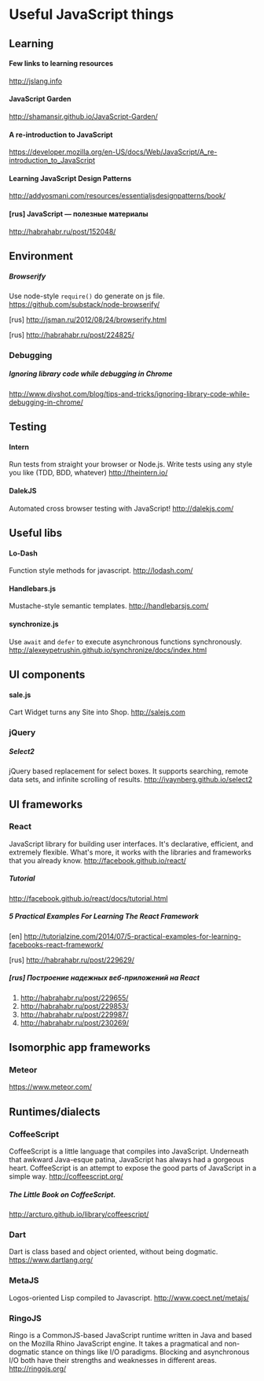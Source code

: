 # Useful JavaScript things



## Learning

#### Few links to learning resources
http://jslang.info


#### JavaScript Garden
http://shamansir.github.io/JavaScript-Garden/

#### A re-introduction to JavaScript
https://developer.mozilla.org/en-US/docs/Web/JavaScript/A_re-introduction_to_JavaScript

#### Learning JavaScript Design Patterns
http://addyosmani.com/resources/essentialjsdesignpatterns/book/

#### [rus] JavaScript — полезные материалы
http://habrahabr.ru/post/152048/



## Environment

####
##### Browserify
Use node-style `require()` do generate on js file.
https://github.com/substack/node-browserify/

[rus] http://jsman.ru/2012/08/24/browserify.html

[rus] http://habrahabr.ru/post/224825/


### Debugging

##### Ignoring library code while debugging in Chrome
http://www.divshot.com/blog/tips-and-tricks/ignoring-library-code-while-debugging-in-chrome/



## Testing

#### Intern
Run tests from straight your browser or Node.js. Write tests using any style you like (TDD, BDD, whatever)
http://theintern.io/

#### DalekJS
Automated cross browser testing with JavaScript!
http://dalekjs.com/



## Useful libs

#### Lo-Dash
Function style methods for javascript.
http://lodash.com/

#### Handlebars.js
Mustache-style semantic templates.
http://handlebarsjs.com/


#### synchronize.js
Use `await` and `defer` to execute asynchronous functions synchronously.
http://alexeypetrushin.github.io/synchronize/docs/index.html



## UI components

#### sale.js
Cart Widget turns any Site into Shop.
http://salejs.com


### jQuery

##### Select2
jQuery based replacement for select boxes. It supports searching, remote data sets, and infinite scrolling of results. 
http://ivaynberg.github.io/select2



## UI frameworks


### React
JavaScript library for building user interfaces. It's declarative, efficient, and extremely flexible. What's more, it works with the libraries and frameworks that you already know.
http://facebook.github.io/react/

##### Tutorial
http://facebook.github.io/react/docs/tutorial.html

##### 5 Practical Examples For Learning The React Framework
[en] http://tutorialzine.com/2014/07/5-practical-examples-for-learning-facebooks-react-framework/

[rus] http://habrahabr.ru/post/229629/

##### [rus] Построение надежных веб-приложений на React

1. http://habrahabr.ru/post/229655/
2. http://habrahabr.ru/post/229853/
3. http://habrahabr.ru/post/229987/
4. http://habrahabr.ru/post/230269/



## Isomorphic app frameworks


### Meteor
https://www.meteor.com/



## Runtimes/dialects

### CoffeeScript
CoffeeScript is a little language that compiles into JavaScript. Underneath that awkward Java-esque patina, JavaScript has always had a gorgeous heart. CoffeeScript is an attempt to expose the good parts of JavaScript in a simple way. 
http://coffeescript.org/

##### The Little Book on CoffeeScript.
http://arcturo.github.io/library/coffeescript/


### Dart
Dart is class based and object oriented, without being dogmatic.
https://www.dartlang.org/

### MetaJS
Logos-oriented Lisp compiled to Javascript.
http://www.coect.net/metajs/

### RingoJS
Ringo is a CommonJS-based JavaScript runtime written in Java and based on the Mozilla Rhino JavaScript engine. It takes a pragmatical and non-dogmatic stance on things like I/O paradigms. Blocking and asynchronous I/O both have their strengths and weaknesses in different areas.
http://ringojs.org/


